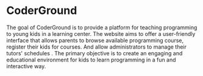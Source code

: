 # CoderGround
The goal of  CoderGround  is to provide a platform for teaching programming to young kids in a learning center.
The website aims to offer a user-friendly interface that allows parents to browse available programming course, 
register their kids for courses. 
And allow administrators to manage their tutors' schedules .
The primary objective is to create an engaging and educational environment for kids to learn programming in a fun and interactive way.
